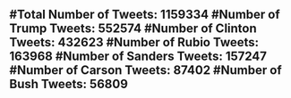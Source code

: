 #Total Number of Tweets: 1159334 
#Number of Trump Tweets: 552574
#Number of Clinton Tweets: 432623
#Number of Rubio Tweets: 163968
#Number of Sanders Tweets: 157247
#Number of Carson Tweets: 87402
#Number of Bush Tweets: 56809
---
